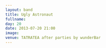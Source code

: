 ```yaml
---
layout: band
title: Ugly Astronaut
fullname: 
day: 20
date: 2013-07-20 21:00
image: 
venue: TATRATEA after parties by wunderBar
---
```



